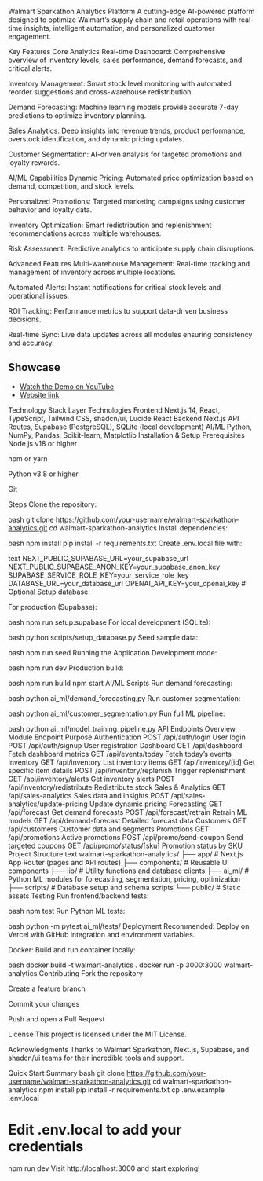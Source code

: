 Walmart Sparkathon Analytics Platform
A cutting-edge AI-powered platform designed to optimize Walmart’s supply chain and retail operations with real-time insights, intelligent automation, and personalized customer engagement.

Key Features
Core Analytics
Real-time Dashboard: Comprehensive overview of inventory levels, sales performance, demand forecasts, and critical alerts.

Inventory Management: Smart stock level monitoring with automated reorder suggestions and cross-warehouse redistribution.

Demand Forecasting: Machine learning models provide accurate 7-day predictions to optimize inventory planning.

Sales Analytics: Deep insights into revenue trends, product performance, overstock identification, and dynamic pricing updates.

Customer Segmentation: AI-driven analysis for targeted promotions and loyalty rewards.

AI/ML Capabilities
Dynamic Pricing: Automated price optimization based on demand, competition, and stock levels.

Personalized Promotions: Targeted marketing campaigns using customer behavior and loyalty data.

Inventory Optimization: Smart redistribution and replenishment recommendations across multiple warehouses.

Risk Assessment: Predictive analytics to anticipate supply chain disruptions.

Advanced Features
Multi-warehouse Management: Real-time tracking and management of inventory across multiple locations.

Automated Alerts: Instant notifications for critical stock levels and operational issues.

ROI Tracking: Performance metrics to support data-driven business decisions.

Real-time Sync: Live data updates across all modules ensuring consistency and accuracy.

## Showcase
- [Watch the Demo on YouTube](https://youtu.be/spf9RD3d24M?si=_QBSvDDLAZMaIeqa)
- [Website link](https://walsmart25.vercel.app/)

Technology Stack
Layer	Technologies
Frontend	Next.js 14, React, TypeScript, Tailwind CSS, shadcn/ui, Lucide React
Backend	Next.js API Routes, Supabase (PostgreSQL), SQLite (local development)
AI/ML	Python, NumPy, Pandas, Scikit-learn, Matplotlib
Installation & Setup
Prerequisites
Node.js v18 or higher

npm or yarn

Python v3.8 or higher

Git

Steps
Clone the repository:

bash
git clone https://github.com/your-username/walmart-sparkathon-analytics.git
cd walmart-sparkathon-analytics
Install dependencies:

bash
npm install
pip install -r requirements.txt
Create .env.local file with:

text
NEXT_PUBLIC_SUPABASE_URL=your_supabase_url
NEXT_PUBLIC_SUPABASE_ANON_KEY=your_supabase_anon_key
SUPABASE_SERVICE_ROLE_KEY=your_service_role_key
DATABASE_URL=your_database_url
OPENAI_API_KEY=your_openai_key  # Optional
Setup database:

For production (Supabase):

bash
npm run setup:supabase
For local development (SQLite):

bash
python scripts/setup_database.py
Seed sample data:

bash
npm run seed
Running the Application
Development mode:

bash
npm run dev
Production build:

bash
npm run build
npm start
AI/ML Scripts
Run demand forecasting:

bash
python ai_ml/demand_forecasting.py
Run customer segmentation:

bash
python ai_ml/customer_segmentation.py
Run full ML pipeline:

bash
python ai_ml/model_training_pipeline.py
API Endpoints Overview
Module	Endpoint	Purpose
Authentication	POST /api/auth/login	User login
POST /api/auth/signup	User registration
Dashboard	GET /api/dashboard	Fetch dashboard metrics
GET /api/events/today	Fetch today’s events
Inventory	GET /api/inventory	List inventory items
GET /api/inventory/[id]	Get specific item details
POST /api/inventory/replenish	Trigger replenishment
GET /api/inventory/alerts	Get inventory alerts
POST /api/inventory/redistribute	Redistribute stock
Sales & Analytics	GET /api/sales-analytics	Sales data and insights
POST /api/sales-analytics/update-pricing	Update dynamic pricing
Forecasting	GET /api/forecast	Get demand forecasts
POST /api/forecast/retrain	Retrain ML models
GET /api/demand-forecast	Detailed forecast data
Customers	GET /api/customers	Customer data and segments
Promotions	GET /api/promotions	Active promotions
POST /api/promo/send-coupon	Send targeted coupons
GET /api/promo/status/[sku]	Promotion status by SKU
Project Structure
text
walmart-sparkathon-analytics/
├── app/                  # Next.js App Router (pages and API routes)
├── components/           # Reusable UI components
├── lib/                  # Utility functions and database clients
├── ai_ml/                # Python ML modules for forecasting, segmentation, pricing, optimization
├── scripts/              # Database setup and schema scripts
└── public/               # Static assets
Testing
Run frontend/backend tests:

bash
npm test
Run Python ML tests:

bash
python -m pytest ai_ml/tests/
Deployment
Recommended: Deploy on Vercel with GitHub integration and environment variables.

Docker: Build and run container locally:

bash
docker build -t walmart-analytics .
docker run -p 3000:3000 walmart-analytics
Contributing
Fork the repository

Create a feature branch

Commit your changes

Push and open a Pull Request

License
This project is licensed under the MIT License.

Acknowledgments
Thanks to Walmart Sparkathon, Next.js, Supabase, and shadcn/ui teams for their incredible tools and support.

Quick Start Summary
bash
git clone https://github.com/your-username/walmart-sparkathon-analytics.git
cd walmart-sparkathon-analytics
npm install
pip install -r requirements.txt
cp .env.example .env.local
# Edit .env.local to add your credentials
npm run dev
Visit http://localhost:3000 and start exploring!
